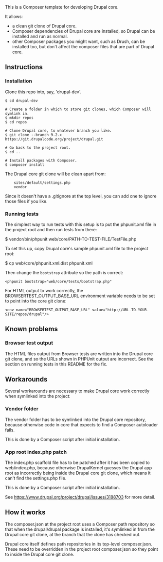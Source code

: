 This is a Composer template for developing Drupal core.

It allows:

- a clean git clone of Drupal core.
- Composer dependencies of Drupal core are installed, so Drupal can be installed
  and run as normal.
- other Composer packages you might want, such as Drush, can be installed too,
  but don't affect the composer files that are part of Drupal core.

## Instructions

### Installation

Clone this repo into, say, 'drupal-dev'.

```
$ cd drupal-dev

# Create a folder in which to store git clones, which Composer will symlink in.
$ mkdir repos
$ cd repos

# Clone Drupal core, to whatever branch you like.
$ git clone --branch 9.2.x https://git.drupalcode.org/project/drupal.git

# Go back to the project root.
$ cd ..

# Install packages with Composer.
$ composer install
```

The Drupal core git clone will be clean apart from:

```
	sites/default/settings.php
	vendor
```

Since it doesn't have a .gitignore at the top level, you can add one to ignore
those files if you like.

### Running tests

The simplest way to run tests with this setup is to put the phpunit.xml file in the project root and then run tests from there:

$ vendor/bin/phpunit web/core/PATH-TO-TEST-FILE/TestFile.php

To set this up, copy Drupal core's sample phpunit.xml file to the project root:

$ cp web/core/phpunit.xml.dist phpunit.xml

Then change the `bootstrap` attribute so the path is correct:

```
<phpunit bootstrap="web/core/tests/bootstrap.php"
```

For HTML output to work correctly, the BROWSERTEST_OUTPUT_BASE_URL environment variable needs to be set to point into the core git clone:

```
<env name="BROWSERTEST_OUTPUT_BASE_URL" value="http://URL-TO-YOUR-SITE/repos/drupal"/>
````

## Known problems

### Browser test output

The HTML files output from Browser tests are written into the Drupal core git clone, and so the URLs shown in PHPUnit output are incorrect. See the section on running tests in this README for the fix.

## Workarounds

Several workarounds are necessary to make Drupal core work correctly when symlinked into the project:

### Vendor folder

The vendor folder has to be symlinked into the Drupal core repository, because otherwise code in core that expects to find a Composer autoloader fails.

This is done by a Composer script after initial installation.

### App root index.php patch

The index.php scaffold file has to be patched after it has been copied to web/index.php, because otherwise DrupalKernel guesses the Drupal app root as incorrectly being inside the Drupal core git clone, which means it can't find the settings.php file.

This is done by a Composer script after initial installation.

See https://www.drupal.org/project/drupal/issues/3188703 for more detail.

## How it works

The composer.json at the project root uses a Composer path repository so that when the drupal/drupal package is installed, it's symlinked in from the Drupal core git clone, at the branch that the clone has checked out.

Drupal core itself defines path repositories in its top-level composer.json. These need to be overridden in the project root composer.json so they point to inside the Drupal core git clone.
